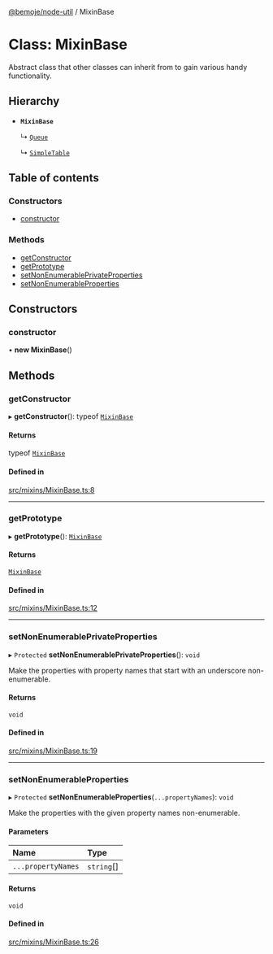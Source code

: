 [@bemoje/node-util](/docs/index.md) / MixinBase

# Class: MixinBase

Abstract class that other classes can inherit from to gain various handy functionality.

## Hierarchy

- **`MixinBase`**

  ↳ [`Queue`](/docs/classes/Queue.md)

  ↳ [`SimpleTable`](/docs/classes/SimpleTable.md)

## Table of contents

### Constructors

- [constructor](/docs/classes/MixinBase.md#constructor)

### Methods

- [getConstructor](/docs/classes/MixinBase.md#getconstructor)
- [getPrototype](/docs/classes/MixinBase.md#getprototype)
- [setNonEnumerablePrivateProperties](/docs/classes/MixinBase.md#setnonenumerableprivateproperties)
- [setNonEnumerableProperties](/docs/classes/MixinBase.md#setnonenumerableproperties)

## Constructors

### constructor

• **new MixinBase**()

## Methods

### getConstructor

▸ **getConstructor**(): typeof [`MixinBase`](/docs/classes/MixinBase.md)

#### Returns

typeof [`MixinBase`](/docs/classes/MixinBase.md)

#### Defined in

[src/mixins/MixinBase.ts:8](https://github.com/bemoje/bemoje-node-util/blob/6c46bb4/src/mixins/MixinBase.ts#L8)

___

### getPrototype

▸ **getPrototype**(): [`MixinBase`](/docs/classes/MixinBase.md)

#### Returns

[`MixinBase`](/docs/classes/MixinBase.md)

#### Defined in

[src/mixins/MixinBase.ts:12](https://github.com/bemoje/bemoje-node-util/blob/6c46bb4/src/mixins/MixinBase.ts#L12)

___

### setNonEnumerablePrivateProperties

▸ `Protected` **setNonEnumerablePrivateProperties**(): `void`

Make the properties with property names that start with an underscore non-enumerable.

#### Returns

`void`

#### Defined in

[src/mixins/MixinBase.ts:19](https://github.com/bemoje/bemoje-node-util/blob/6c46bb4/src/mixins/MixinBase.ts#L19)

___

### setNonEnumerableProperties

▸ `Protected` **setNonEnumerableProperties**(`...propertyNames`): `void`

Make the properties with the given property names non-enumerable.

#### Parameters

| Name | Type |
| :------ | :------ |
| `...propertyNames` | `string`[] |

#### Returns

`void`

#### Defined in

[src/mixins/MixinBase.ts:26](https://github.com/bemoje/bemoje-node-util/blob/6c46bb4/src/mixins/MixinBase.ts#L26)
